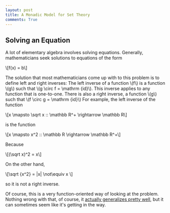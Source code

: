 ```yaml
---
layout: post
title: A Monadic Model for Set Theory
comments: True
---
```


## Solving an Equation

A lot of elementary algebra involves solving equations. Generally, mathematicians
seek solutions to equations of the form

\\[f(x) = b\\]

The solution that most mathematicians come up with to this problem is to define
left and right inverses: The left inverse of a function \\(f\\) is a function \\(g\\)
such that \\(g \circ f = \mathrm {id}\\). This inverse applies to any function that
is one-to-one. There is also a right inverse, a function \\(g\\) such that
\\(f \circ g = \mathrm {id}\\) For example, the left inverse of the function

\\[x \mapsto \sqrt x :: \mathbb R^+ \rightarrow \mathbb R\\]

is the function 

\\[x \mapsto x^2 :: \mathbb R \rightarrow \mathbb R^+\\]

Because

\\[(\sqrt x)^2 = x\\]

On the other hand,

\\[\sqrt {x^2} = |x| \not\equiv x \\]

so it is not a right inverse.

Of course, this is a very function-oriented way of looking at the problem. Nothing
wrong with that, of course, it [actually generalizes pretty well](https://kavigupta.github.io/2016/01/28/What-Is-Category-Theory/),
but it can sometimes seem like it's getting in the way.
